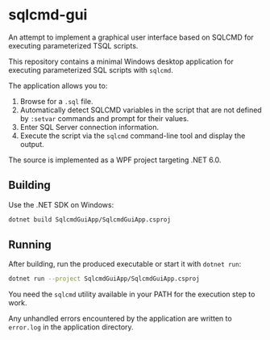 # sqlcmd-gui

An attempt to implement a graphical user interface based on SQLCMD for executing parameterized TSQL scripts.

This repository contains a minimal Windows desktop application for executing parameterized SQL scripts with `sqlcmd`.

The application allows you to:

1. Browse for a `.sql` file.
2. Automatically detect SQLCMD variables in the script that are not defined by `:setvar` commands and prompt for their values.
3. Enter SQL Server connection information.
4. Execute the script via the `sqlcmd` command-line tool and display the output.

The source is implemented as a WPF project targeting .NET 6.0.

## Building

Use the .NET SDK on Windows:

```bash
dotnet build SqlcmdGuiApp/SqlcmdGuiApp.csproj
```

## Running

After building, run the produced executable or start it with `dotnet run`:

```bash
dotnet run --project SqlcmdGuiApp/SqlcmdGuiApp.csproj
```

You need the `sqlcmd` utility available in your PATH for the execution step to work.

Any unhandled errors encountered by the application are written to `error.log` in the application directory.

